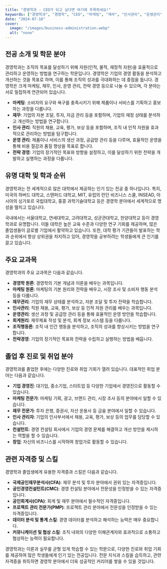 ```yaml
---
title: "경영학과 - CEO가 되고 싶다면 여기에 주목하세요!"
keywords: ["경영학과", "경영학", "CEO", "마케팅", "재무", "인사관리", "운영관리", "전략경영", "대학 순위", "졸업 후 진로", "취업 분야", "자격증", "스킬"]
date: "2024-07-18"
cover:
  image: "/images/business-administration.webp"
  alt: "none"
---
```


## 전공 소개 및 학문 분야

경영학과는 조직의 목표를 달성하기 위해 자원(인적, 물적, 재정적 자원)을 효율적으로 관리하고 운영하는 방법을 연구하는 학문입니다. 경영학은 기업의 경영 활동을 분석하고 개선하는 것을 목표로 하며, 이를 통해 조직의 성과를 극대화하는 데 중점을 둡니다. 경영학은 크게 마케팅, 재무, 인사, 운영 관리, 전략 경영 등으로 나눌 수 있으며, 각 분야는 서로 밀접하게 연관되어 있습니다.

- **마케팅**: 소비자의 요구와 욕구를 충족시키기 위해 제품이나 서비스를 기획하고 홍보하는 과정을 다룹니다.
- **재무**: 기업의 자본 조달, 투자, 자금 관리 등을 포함하며, 기업의 재정 상태를 분석하고 개선하는 방법을 연구합니다.
- **인사 관리**: 직원의 채용, 교육, 평가, 보상 등을 포함하며, 조직 내 인적 자원을 효과적으로 관리하는 방법을 탐구합니다.
- **운영 관리**: 제품이나 서비스의 생산 과정, 공급망 관리 등을 다루며, 효율적인 운영을 통해 비용 절감과 품질 향상을 목표로 합니다.
- **전략 경영**: 기업의 장기적인 목표와 방향을 설정하고, 이를 달성하기 위한 전략을 개발하고 실행하는 과정을 다룹니다.

## 유명 대학 및 학과 순위

경영학과는 전 세계적으로 많은 대학에서 제공하는 인기 있는 전공 중 하나입니다. 특히, 미국의 하버드 대학교, 스탠퍼드 대학교, MIT, 유럽의 런던 비즈니스 스쿨, INSEAD, 아시아의 싱가포르 국립대학교, 홍콩 과학기술대학교 등은 경영학 분야에서 세계적으로 명성을 떨치고 있습니다.

국내에서는 서울대학교, 연세대학교, 고려대학교, 성균관대학교, 한양대학교 등이 경영학과로 유명합니다. 이들 대학은 높은 교육 수준과 다양한 연구 기회를 제공하며, 많은 졸업생들이 글로벌 기업에서 활약하고 있습니다. 또한, 대학 평가 기관들이 발표하는 학과 순위에서 항상 상위권을 차지하고 있어, 경영학을 공부하려는 학생들에게 큰 인기를 끌고 있습니다.

## 주요 교과목

경영학과의 주요 교과목은 다음과 같습니다. 

- **경영학 원론**: 경영학의 기본 개념과 이론을 배우는 과목입니다.
- **마케팅 원론**: 마케팅의 기본 원리와 전략을 배우고, 시장 조사 및 소비자 행동 분석 등을 다룹니다.
- **재무관리**: 기업의 재무 상태를 분석하고, 자본 조달 및 투자 전략을 학습합니다.
- **인사관리**: 직원 채용, 교육, 평가, 보상 등 인적 자원 관리를 배우는 과목입니다.
- **운영관리**: 생산 과정 및 공급망 관리 등을 통해 효율적인 운영 방안을 학습합니다.
- **회계원리**: 재무제표 작성 및 분석, 회계 정보 시스템 등을 다룹니다.
- **조직행동론**: 조직 내 인간 행동을 분석하고, 조직의 성과를 향상시키는 방법을 연구합니다.
- **전략경영**: 기업의 장기적인 목표와 전략을 수립하고 실행하는 방법을 배웁니다.

## 졸업 후 진로 및 취업 분야

경영학과를 졸업한 후에는 다양한 진로와 취업 기회가 열려 있습니다. 대표적인 취업 분야는 다음과 같습니다.

- **기업 경영진**: 대기업, 중소기업, 스타트업 등 다양한 기업에서 경영진으로 활동할 수 있습니다.
- **마케팅 전문가**: 마케팅 기획, 광고, 브랜드 관리, 시장 조사 등의 분야에서 일할 수 있습니다.
- **재무 전문가**: 투자 은행, 증권사, 자산 운용사 등 금융 분야에서 일할 수 있습니다.
- **인사 관리자**: 기업의 인사부서에서 채용, 교육, 평가, 보상 등의 업무를 담당할 수 있습니다.
- **컨설턴트**: 경영 컨설팅 회사에서 기업의 경영 문제를 해결하고 개선 방안을 제시하는 역할을 할 수 있습니다.
- **창업**: 자신의 비즈니스를 시작하여 창업가로 활동할 수 있습니다.

## 관련 자격증 및 스킬

경영학과 졸업생에게 유용한 자격증과 스킬은 다음과 같습니다.

- **국제공인재무분석사(CFA)**: 재무 분석 및 투자 분야에서 권위 있는 자격증입니다.
- **공인경영컨설턴트(CMC)**: 경영 컨설팅 분야에서 전문성을 인정받을 수 있는 자격증입니다.
- **공인회계사(CPA)**: 회계 및 재무 분야에서 필수적인 자격증입니다.
- **프로젝트 관리 전문가(PMP)**: 프로젝트 관리 분야에서 전문성을 인정받을 수 있는 자격증입니다.
- **데이터 분석 및 통계 스킬**: 경영 데이터를 분석하고 해석하는 능력은 매우 중요합니다.
- **커뮤니케이션 및 협상 스킬**: 조직 내외의 다양한 이해관계자와 효과적으로 소통하고 협상하는 능력이 필요합니다.

경영학과는 이론과 실무를 균형 있게 학습할 수 있는 학문으로, 다양한 진로와 취업 기회를 제공하여 많은 학생들에게 인기 있는 전공입니다. 전문 지식과 스킬을 습득하고, 관련 자격증을 취득하면 경영학 분야에서 더욱 성공적인 커리어를 쌓을 수 있을 것입니다.
